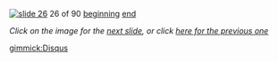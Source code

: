 [![slide 26](https://dl.dropboxusercontent.com/u/2977490/presentations/cookbook/img26.jpg)](27.md)
26 of 90
[beginning](01.md)
[end](89.md)

_Click on the image for the [next slide](27.md), or click [here for the previous one](25.md)_

[gimmick:Disqus](theodox-github)
